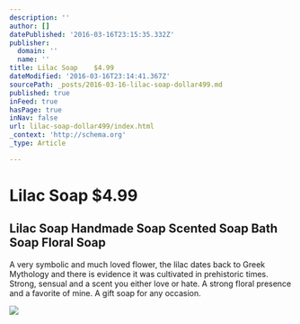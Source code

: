 ```yaml
---
description: ''
author: []
datePublished: '2016-03-16T23:15:35.332Z'
publisher:
  domain: ''
  name: ''
title: Lilac Soap    $4.99
dateModified: '2016-03-16T23:14:41.367Z'
sourcePath: _posts/2016-03-16-lilac-soap-dollar499.md
published: true
inFeed: true
hasPage: true
inNav: false
url: lilac-soap-dollar499/index.html
_context: 'http://schema.org'
_type: Article

---
```

# Lilac Soap $4.99

<article style=""><h1>Lilac Soap Handmade Soap Scented Soap Bath Soap Floral Soap</h1><p>A very symbolic and much loved flower, the lilac dates back to Greek Mythology and there is evidence it was cultivated in prehistoric times. Strong, sensual and a scent you either love or hate. A strong floral presence and a favorite of mine. A gift soap for any occasion.</p><img src="https://img1.etsystatic.com/101/0/9455162/il_570xN.850128001_frm7.jpg" /></article>
